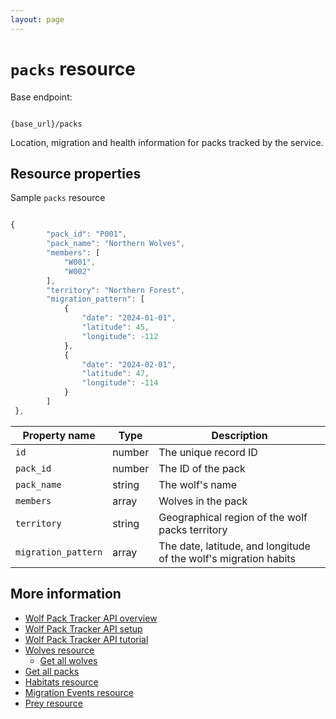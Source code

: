 ```yaml
---
layout: page
---
```


# `packs` resource

Base endpoint:

```shell

{base_url}/packs
```
Location, migration and health information for packs tracked by the service. 

## Resource properties

Sample `packs` resource

```js

{
        "pack_id": "P001",
        "pack_name": "Northern Wolves",
        "members": [
            "W001",
            "W002"
        ],
        "territory": "Northern Forest",
        "migration_pattern": [
            {
                "date": "2024-01-01",
                "latitude": 45,
                "longitude": -112
            },
            {
                "date": "2024-02-01",
                "latitude": 47,
                "longitude": -114
            }
        ]
 },
```

| Property name | Type | Description |
| ------------- | ----------- | ----------- |
| `id`	|number	|The unique record ID|
|`pack_id` | number | The ID of the pack|
|`pack_name` | string | The wolf's name|
|`members` | array | Wolves in the pack|
|`territory` | string | Geographical region of the wolf packs territory|
|`migration_pattern` | array | The date, latitude, and longitude of the wolf's migration habits|

## More information

* [Wolf Pack Tracker API overview](../index.md)
* [Wolf Pack Tracker API setup](../getting-started.md)
* [Wolf Pack Tracker API tutorial](../_config.ymltutorials/tutorials.md)
* [Wolves resource](wolves.md)
    * [Get all wolves](wolves-get-all.md)
* [Get all packs](packs-get-all.md)
* [Habitats resource](/habitats.md)
* [Migration Events resource](migration-events.md)
* [Prey resource](prey.md)

